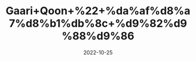 ---
title: 'Gaari+Qoon+%22+%da%af%d8%a7%d8%b1%db%8c+%d9%82%d9%88%d9%86'
date: '2022-10-25' 
metatag: '' 
inventory: '0' 
draft: false 
# meta description 
shortDescripton: 'Purging+Agaric+%22'
description: 'Herbs+%d8%ac%da%91%db%8c+%d8%a8%d9%88%d9%b9%db%8c'
longdescription: ''
featured: True
# product Price
price: '40.0'
# Product Short Description
shortDescription: 'Purging+Agaric+%22'
productID: '6D6146D4-5624-ED11-9968-005056B3A416'
type: 'products'
category: 'Herbs+%d8%ac%da%91%db%8c+%d8%a8%d9%88%d9%b9%db%8c' 
thumnailproduct: 'https://eraconnect.blob.core.windows.net/product-images/aminsaddiquidawakhana/6D6146D4-5624-ED11-9968-005056B3A416.webp' 
images:
  - image: 'https://eraconnect.blob.core.windows.net/product-images/aminsaddiquidawakhana/6D6146D4-5624-ED11-9968-005056B3A416.webp'  
Variants:
---